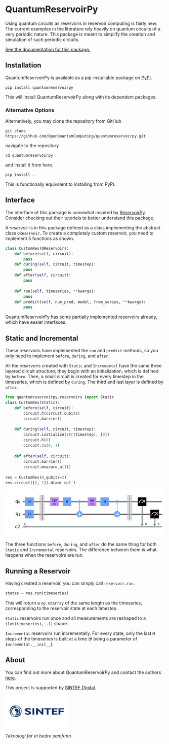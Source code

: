 # QuantumReservoirPy

Using quantum circuits as reservoirs in reservoir computing is fairly new. The current examples in the literature rely heavily on quantum circuits of a very periodic nature. This package is meant to simplify the creation and simulation of such periodic circuits.

[See the documentation for this package.](https://quantumreservoirpy.readthedocs.io/)

## Installation
QuantumReservoirPy is available as a pip-installable package on [PyPI](https://pypi.org/project/quantumreservoirpy/).

```console
pip install quantumreservoirpy
```

This will install QuantumReservoirPy along with its dependent packages.

### Alternative Options

Alternatively, you may clone the repository from GitHub

```console
git clone https://github.com/OpenQuantumComputing/quantumreservoirpy.git
```

navigate to the repository

```console
cd quantumreservoirpy
```

and install it from here.

```console
pip install .
```

This is functionally equivalent to installing from PyPI.

## Interface

The interface of this package is somewhat inspired by [ReservoirPy](https://github.com/reservoirpy/reservoirpy). Consider checking out their tutorials to better understand this package.

A *reservoir* is in this package defined as a class implementing the abstract class `QReservoir`. To create a completely custom reservoir, you need to implement 5 functions as shown.

```python
class CustomRes(QReservoir):
    def before(self, circuit):
        pass
    def during(self, circuit, timestep):
        pass
    def after(self, circuit):
        pass

    def run(self, timeseries, **kwargs):
        pass
    def predict(self, num_pred, model, from_series, **kwargs):
        pass
```

QuantumReservoirPy has some partially implemented reservoirs already, which have easier interfaces.

## Static and Incremental

These reservoirs have implemented the `run` and `predict` methods, so you only need to implement `before`, `during`, and `after`.

All the reservoirs created with `Static` and `Ìncremental` have the same three layered circuit structure; they begin with an initialization, which is defined by `before`. Then, a small circuit is created for every timestep in the timeseries, which is defined by `during`. The third and last layer is defined by `after`.

```python
from quantumreservoirpy.reservoirs import Static
class CustomRes(Static):
    def before(self, circuit):
        circuit.h(circuit.qubits)
        circuit.barrier()

    def during(self, circuit, timestep):
        circuit.initialize(str(timestep), [0])
        circuit.h(0)
        circuit.cx(0, 1)

    def after(self, circuit):
        circuit.barrier()
        circuit.measure_all()

res = CustomRes(n_qubits=2)
res.circuit([0, 1]).draw('mpl')
```
![Image](docs/_static/circuit_simple_static.jpg)

The three functions `before`, `during`, and `after` do the same thing for both `Static` and `Incremental` reservoirs. The difference between them is what happens when the reservoirs are run.

## Running a Reservoir

Having created a reservoir, you can simply call `reservoir.run`.

```python
states = res.run(timeseries)
```

This will return a `np.ndarray` of the same length as the timeseries, corresponding to the reservoir state at each timestep.

`Static` reservoirs run once and all measurements are reshaped to a `(len(timeseries), -1)` shape.

`Incremental` reservoirs run incrementally. For every state, only the last `M` steps of the timeseries is built at a time (`M` being a parameter of `Incremental.__init__`).

## About

You can find out more about QuantumReservoirPy and contact the authors [here](https://quantumreservoirpy.readthedocs.io/en/latest/about/).

This project is supported by [SINTEF Digital](https://www.sintef.no/en/digital/).

<img src="docs/_static/sintef_logo.png" alt="SINTEF Logo" width="200"/>

*Teknologi for et bedre samfunn*
